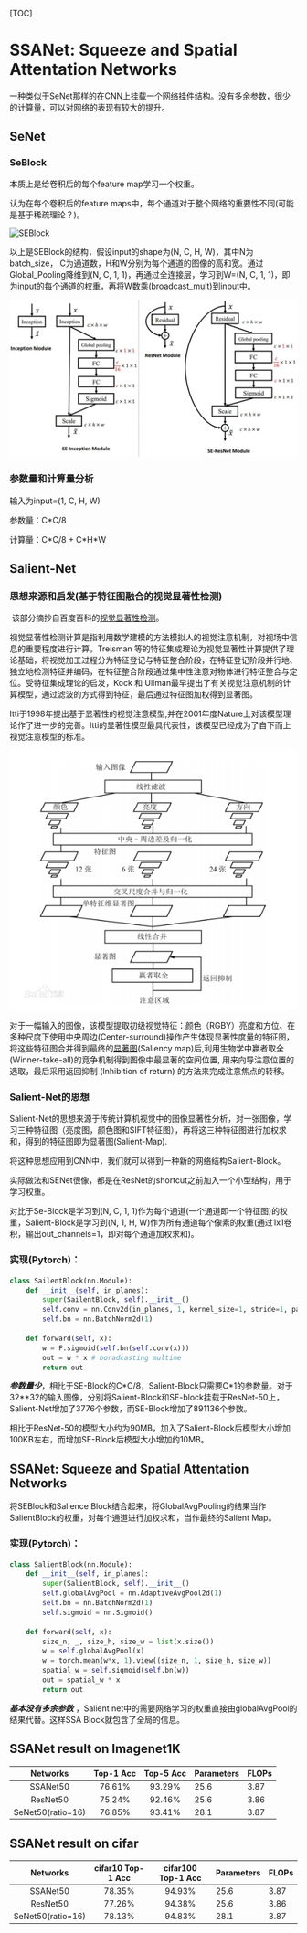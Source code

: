 [TOC]

# SSANet: Squeeze and Spatial Attentation Networks

一种类似于SeNet那样的在CNN上挂载一个网络挂件结构。没有多余参数，很少的计算量，可以对网络的表现有较大的提升。

## SeNet

### SeBlock

本质上是给卷积后的每个feature map学习一个权重。

认为在每个卷积后的feature maps中，每个通道对于整个网络的重要性不同(可能是基于稀疏理论？)。

![SEBlock](G:/useful/SalientNet-pics/SEBlock.jpg)

以上是SEBlock的结构，假设input的shape为(N, C, H, W)，其中N为batch_size， C为通道数，H和W分别为每个通道的图像的高和宽。通过Global_Pooling降维到(N, C, 1, 1)，再通过全连接层，学习到W=(N, C, 1, 1)，即为input的每个通道的权重，再将W数乘(broadcast_mult)到input中。

![SE_ResNet_Inception](./SalientNet-pics/SE_ResNet_Inception.jpg)



### 参数量和计算量分析

输入为input=(1, C, H, W)

参数量：C*C/8

计算量：C\*C/8 + C\*H*W



## Salient-Net

### 思想来源和启发(基于特征图融合的视觉显著性检测)

​		该部分摘抄自百度百科的[视觉显著性检测]([https://baike.baidu.com/item/%E8%A7%86%E8%A7%89%E6%98%BE%E8%91%97%E6%80%A7%E6%A3%80%E6%B5%8B](https://baike.baidu.com/item/视觉显著性检测))。

​		视觉显著性检测计算是指利用数学建模的方法模拟人的视觉注意机制，对视场中信息的重要程度进行计算。Treisman 等的特征集成理论为视觉显著性计算提供了理论基础，将视觉加工过程分为特征登记与特征整合阶段，在特征登记阶段并行地、独立地检测特征并编码，在特征整合阶段通过集中性注意对物体进行特征整合与定位。受特征集成理论的启发，Kock 和 Ullman最早提出了有关视觉注意机制的计算模型，通过滤波的方式得到特征，最后通过特征图加权得到显著图。

​		Itti于1998年提出基于显著性的视觉注意模型,并在2001年度Nature上对该模型理论作了进一步的完善。Itti的显著性模型最具代表性，该模型已经成为了自下而上视觉注意模型的标准。

![salient_feature_merge](./SalientNet-pics/salient_feature_merge.png)

对于一幅输入的图像，该模型提取初级视觉特征：颜色（RGBY）亮度和方位、在多种尺度下使用中央周边(Center-surround)操作产生体现显著性度量的特征图，将这些特征图合并得到最终的[显著图](https://baike.baidu.com/item/显著图/22742326)(Saliency map)后,利用生物学中赢者取全(Winner-take-all)的竞争机制得到图像中最显著的空间位置, 用来向导注意位置的选取，最后采用返回抑制 (Inhibition of return) 的方法来完成注意焦点的转移。

### Salient-Net的思想

Salient-Net的思想来源于传统计算机视觉中的图像显著性分析，对一张图像，学习三种特征图（亮度图，颜色图和SIFT特征图），再将这三种特征图进行加权求和，得到的特征图即为显著图(Salient-Map).

将这种思想应用到CNN中，我们就可以得到一种新的网络结构Salient-Block。

实际做法和SENet很像，都是在ResNet的shortcut之前加入一个小型结构，用于学习权重。

对比于Se-Block是学习到(N, C, 1, 1)作为每个通道(一个通道即一个特征图)的权重，Salient-Block是学习到(N, 1, H, W)作为所有通道每个像素的权重(通过1x1卷积，输出out_channels=1，即对每个通道加权求和)。

### 实现(Pytorch)：

```python
class SailentBlock(nn.Module):
    def __init__(self, in_planes):
        super(SailentBlock, self).__init__()
        self.conv = nn.Conv2d(in_planes, 1, kernel_size=1, stride=1, padding=0, bias=False)
        self.bn = nn.BatchNorm2d(1)
    
    def forward(self, x):
        w = F.sigmoid(self.bn(self.conv(x)))
        out = w * x # boradcasting multime
        return out
```



***参数量少***，相比于SE-Block的C\*C/8，Salient-Block只需要C\*1的参数量。对于32*\*32的输入图像，分别将Salient-Block和SE-block挂载于ResNet-50上，Salient-Net增加了3776个参数，而SE-Block增加了891136个参数。

​		相比于ResNet-50的模型大小约为90MB，加入了Salient-Block后模型大小增加100KB左右，而增加SE-Block后模型大小增加约10MB。



## SSANet: Squeeze and Spatial Attentation Networks

将SEBlock和Salience Block结合起来，将GlobalAvgPooling的结果当作SalientBlock的权重，对每个通道进行加权求和，当作最终的Salient Map。

### 实现(Pytorch)：

```python
class SalientBlock(nn.Module):
    def __init__(self, in_planes):
        super(SalientBlock, self).__init__()
        self.globalAvgPool = nn.AdaptiveAvgPool2d(1)
        self.bn = nn.BatchNorm2d(1)
        self.sigmoid = nn.Sigmoid()
    
    def forward(self, x):
        size_n, _, size_h, size_w = list(x.size())
        w = self.globalAvgPool(x)
        w = torch.mean(w*x, 1).view((size_n, 1, size_h, size_w))
        spatial_w = self.sigmoid(self.bn(w))
        out = spatial_w * x
        return out
```



***基本没有多余参数*** ，Salient net中的需要网络学习的权重直接由globalAvgPool的结果代替。这样SSA Block就包含了全局的信息。



## SSANet result on Imagenet1K

| Networks | Top-1 Acc | Top-5 Acc | Parameters | FLOPs |
|:-:|:-:|:-:|---|---|
| SSANet50 | 76.61% | 93.29% | 25.6 | 3.87 |
| ResNet50 | 75.24% | 92.46% | 25.6 | 3.86 |
| SeNet50(ratio=16) | 76.85% | 93.41% | 28.1 | 3.87 |

## SSANet result on cifar

| Networks | cifar10 Top-1 Acc | cifar100 Top-1 Acc | Parameters | FLOPs |
|:-:|:-:|:-:|---|---|
| SSANet50 | 78.35% | 94.93% | 25.6 | 3.87 |
| ResNet50 | 77.26% | 94.38% | 25.6 | 3.86 |
| SeNet50(ratio=16) | 78.13% | 94.83% | 28.1 | 3.87 |

